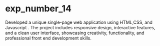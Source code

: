# exp_number_14
Developed a unique single-page web application using HTML,CSS, and Javascript . The project includes responsive design, interactive features, and a clean user interface, showcasing creativity, functionality, and professional front end development skills.
